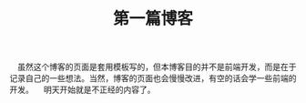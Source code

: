 ﻿---
layout: article
title: 第一篇博客
mathjax: true
---
　虽然这个博客的页面是套用模板写的，但本博客目的并不是前端开发，而是在于记录自己的一些想法。当然，博客的页面也会慢慢改进，有空的话会学一些前端的开发。
　明天开始就是不正经的内容了。
